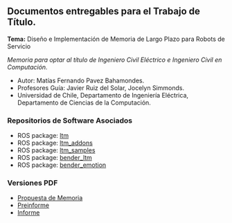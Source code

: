 ## Documentos entregables para el Trabajo de Título.

**Tema:** Diseño e Implementación de Memoria de Largo Plazo para Robots de Servicio

*Memoria para optar al título de Ingeniero Civil Eléctrico e Ingeniero Civil en Computación.*

- Autor: Matías Fernando Pavez Bahamondes.
- Profesores Guía: Javier Ruiz del Solar, Jocelyn Simmonds.
- Universidad de Chile, Departamento de Ingeniería Eléctrica, Departamento de Ciencias de la Computación.


### Repositorios de Software Asociados

- ROS package: [ltm](https://github.com/mpavezb/ltm)
- ROS package: [ltm_addons](https://github.com/mpavezb/ltm_addons)
- ROS package: [ltm_samples](https://github.com/mpavezb/ltm_samples)
- ROS package: [bender_ltm](https://github.com/uchile-robotics/bender_ltm)
- ROS package: [bender_emotion](https://github.com/uchile-robotics/bender_emotion)


### Versiones PDF

- [Propuesta de Memoria](https://rawgit.com/mpavezb/memoria/master/propuesta/main.pdf)
- [Preinforme](https://rawgit.com/mpavezb/memoria/master/preinforme/preinforme_v4.pdf)
- [Informe](https://rawgit.com/mpavezb/memoria/master/memoria_v1.0.pdf)

